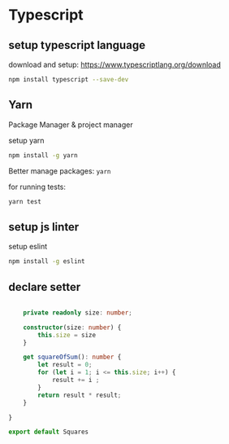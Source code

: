 # Typescript 

## setup typescript language

download and setup:
https://www.typescriptlang.org/download


```bash
npm install typescript --save-dev
```

## Yarn

Package Manager & project manager

setup yarn 

```bash
npm install -g yarn
```

Better manage packages: `yarn`

for running tests:

```bash
yarn test
```

## setup js linter 

setup eslint 

```bash 
npm install -g eslint
```

## declare setter 


```typescript

    private readonly size: number;

    constructor(size: number) {
        this.size = size
    }

    get squareOfSum(): number {
        let result = 0;
        for (let i = 1; i <= this.size; i++) {
            result += i ;
        }
        return result * result;
    }

}

export default Squares
```